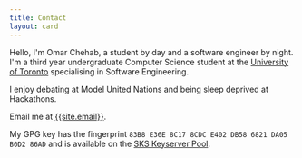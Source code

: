 ```yaml
---
title: Contact
layout: card
---
```


Hello, I'm Omar Chehab, a student by day and a software engineer by night. I'm a third year undergraduate Computer Science student at the [University of Toronto](https://www.utoronto.ca) specialising in Software Engineering.

I enjoy debating at Model United Nations and being sleep deprived at Hackathons.

Email me at <a href="mailto:{{site.email}}">{{site.email}}</a>.

My GPG key has the fingerprint `83B8 E36E 8C17 8CDC E402 DB58 6821 DA05 B0D2 86AD` and is available on the [SKS Keyserver Pool](http://pool.sks-keyservers.net/pks/lookup?op=get&search=0x6821DA05B0D286AD).
